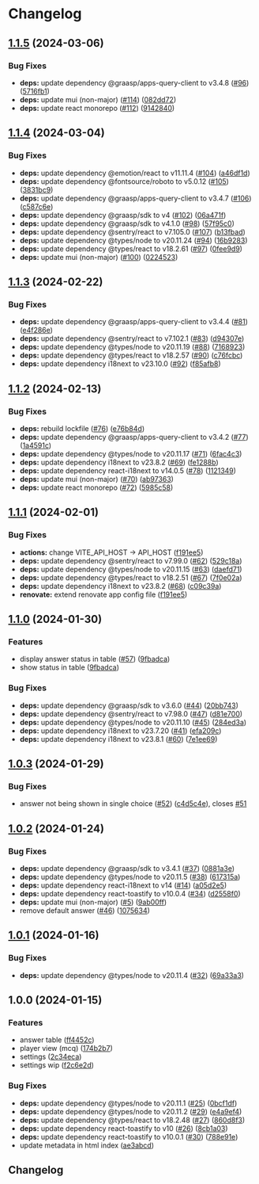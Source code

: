 # Changelog

## [1.1.5](https://github.com/graasp/graasp-app-multiple-choice-question/compare/v1.1.4...v1.1.5) (2024-03-06)


### Bug Fixes

* **deps:** update dependency @graasp/apps-query-client to v3.4.8 ([#96](https://github.com/graasp/graasp-app-multiple-choice-question/issues/96)) ([5716fb1](https://github.com/graasp/graasp-app-multiple-choice-question/commit/5716fb1962ced3971e2a83e07b04eea8a5e04270))
* **deps:** update mui (non-major) ([#114](https://github.com/graasp/graasp-app-multiple-choice-question/issues/114)) ([082dd72](https://github.com/graasp/graasp-app-multiple-choice-question/commit/082dd7218dce20ca4273f2c9cb10b8b709910a6f))
* **deps:** update react monorepo ([#112](https://github.com/graasp/graasp-app-multiple-choice-question/issues/112)) ([9142840](https://github.com/graasp/graasp-app-multiple-choice-question/commit/9142840081697f4fcf7eacd12a8cca7fd07cf681))

## [1.1.4](https://github.com/graasp/graasp-app-multiple-choice-question/compare/v1.1.3...v1.1.4) (2024-03-04)


### Bug Fixes

* **deps:** update dependency @emotion/react to v11.11.4 ([#104](https://github.com/graasp/graasp-app-multiple-choice-question/issues/104)) ([a46df1d](https://github.com/graasp/graasp-app-multiple-choice-question/commit/a46df1d8d2f3112c122bc5103cf5e7628beb30e7))
* **deps:** update dependency @fontsource/roboto to v5.0.12 ([#105](https://github.com/graasp/graasp-app-multiple-choice-question/issues/105)) ([3831bc9](https://github.com/graasp/graasp-app-multiple-choice-question/commit/3831bc940b04180bfb17539425639d49b068ffdb))
* **deps:** update dependency @graasp/apps-query-client to v3.4.7 ([#106](https://github.com/graasp/graasp-app-multiple-choice-question/issues/106)) ([c587c6e](https://github.com/graasp/graasp-app-multiple-choice-question/commit/c587c6e6d370be06f05ce2f710f6bbc1ade90b14))
* **deps:** update dependency @graasp/sdk to v4 ([#102](https://github.com/graasp/graasp-app-multiple-choice-question/issues/102)) ([06a471f](https://github.com/graasp/graasp-app-multiple-choice-question/commit/06a471f16ef508c04e6da3663e7b55abff38ba66))
* **deps:** update dependency @graasp/sdk to v4.1.0 ([#98](https://github.com/graasp/graasp-app-multiple-choice-question/issues/98)) ([57f95c0](https://github.com/graasp/graasp-app-multiple-choice-question/commit/57f95c0741cf31996910a572a018a0ea30583117))
* **deps:** update dependency @sentry/react to v7.105.0 ([#107](https://github.com/graasp/graasp-app-multiple-choice-question/issues/107)) ([b13fbad](https://github.com/graasp/graasp-app-multiple-choice-question/commit/b13fbad5ab78b5ecb772b9a4c59afa438e25d4e4))
* **deps:** update dependency @types/node to v20.11.24 ([#94](https://github.com/graasp/graasp-app-multiple-choice-question/issues/94)) ([16b9283](https://github.com/graasp/graasp-app-multiple-choice-question/commit/16b9283b324af242edf1993c340df890a6be16ca))
* **deps:** update dependency @types/react to v18.2.61 ([#97](https://github.com/graasp/graasp-app-multiple-choice-question/issues/97)) ([0fee9d9](https://github.com/graasp/graasp-app-multiple-choice-question/commit/0fee9d9dda8181794379b0b1f23328297e5321d6))
* **deps:** update mui (non-major) ([#100](https://github.com/graasp/graasp-app-multiple-choice-question/issues/100)) ([0224523](https://github.com/graasp/graasp-app-multiple-choice-question/commit/02245231fb17a147a15a4782ec61914e71aed678))

## [1.1.3](https://github.com/graasp/graasp-app-multiple-choice-question/compare/v1.1.2...v1.1.3) (2024-02-22)


### Bug Fixes

* **deps:** update dependency @graasp/apps-query-client to v3.4.4 ([#81](https://github.com/graasp/graasp-app-multiple-choice-question/issues/81)) ([e4f286e](https://github.com/graasp/graasp-app-multiple-choice-question/commit/e4f286e9676a22570a07953a7c7d03b6a7a9a531))
* **deps:** update dependency @sentry/react to v7.102.1 ([#83](https://github.com/graasp/graasp-app-multiple-choice-question/issues/83)) ([d94307e](https://github.com/graasp/graasp-app-multiple-choice-question/commit/d94307e467227ad3364319fba132d4cc2a92418e))
* **deps:** update dependency @types/node to v20.11.19 ([#88](https://github.com/graasp/graasp-app-multiple-choice-question/issues/88)) ([7168923](https://github.com/graasp/graasp-app-multiple-choice-question/commit/71689234023baefe3987659d9879b04c7590ceda))
* **deps:** update dependency @types/react to v18.2.57 ([#90](https://github.com/graasp/graasp-app-multiple-choice-question/issues/90)) ([c76fcbc](https://github.com/graasp/graasp-app-multiple-choice-question/commit/c76fcbcec6287a5e54e7cfb6ddc6078acc47a5b9))
* **deps:** update dependency i18next to v23.10.0 ([#92](https://github.com/graasp/graasp-app-multiple-choice-question/issues/92)) ([f85afb8](https://github.com/graasp/graasp-app-multiple-choice-question/commit/f85afb861637919bd0cdf93419a826e99991621a))

## [1.1.2](https://github.com/graasp/graasp-app-multiple-choice-question/compare/v1.1.1...v1.1.2) (2024-02-13)


### Bug Fixes

* **deps:** rebuild lockfile ([#76](https://github.com/graasp/graasp-app-multiple-choice-question/issues/76)) ([e76b84d](https://github.com/graasp/graasp-app-multiple-choice-question/commit/e76b84d8d5d6c03d0ad1695da43525627c38aa62))
* **deps:** update dependency @graasp/apps-query-client to v3.4.2 ([#77](https://github.com/graasp/graasp-app-multiple-choice-question/issues/77)) ([1a4591c](https://github.com/graasp/graasp-app-multiple-choice-question/commit/1a4591c7cab61a4729dc2892b4330d1544c9ecbc))
* **deps:** update dependency @types/node to v20.11.17 ([#71](https://github.com/graasp/graasp-app-multiple-choice-question/issues/71)) ([6fac4c3](https://github.com/graasp/graasp-app-multiple-choice-question/commit/6fac4c3d87f74d148f0b4f8cdbdd904c66b7dcad))
* **deps:** update dependency i18next to v23.8.2 ([#69](https://github.com/graasp/graasp-app-multiple-choice-question/issues/69)) ([fe1288b](https://github.com/graasp/graasp-app-multiple-choice-question/commit/fe1288b0665219d567efbac95ae6cfcc64307a64))
* **deps:** update dependency react-i18next to v14.0.5 ([#78](https://github.com/graasp/graasp-app-multiple-choice-question/issues/78)) ([1121349](https://github.com/graasp/graasp-app-multiple-choice-question/commit/112134991c7e09cb003b2bebb8e368b6ec84442c))
* **deps:** update mui (non-major) ([#70](https://github.com/graasp/graasp-app-multiple-choice-question/issues/70)) ([ab97363](https://github.com/graasp/graasp-app-multiple-choice-question/commit/ab97363dd64b648fdfd6c3b058768604e3ed3517))
* **deps:** update react monorepo ([#72](https://github.com/graasp/graasp-app-multiple-choice-question/issues/72)) ([5985c58](https://github.com/graasp/graasp-app-multiple-choice-question/commit/5985c5850e392b7f06bf70b5f9aaa907c677ebe9))

## [1.1.1](https://github.com/graasp/graasp-app-multiple-choice-question/compare/v1.1.0...v1.1.1) (2024-02-01)


### Bug Fixes

* **actions:** change VITE_API_HOST -&gt; API_HOST ([f191ee5](https://github.com/graasp/graasp-app-multiple-choice-question/commit/f191ee557e0229c05d563aa433d98e8507c73e25))
* **deps:** update dependency @sentry/react to v7.99.0 ([#62](https://github.com/graasp/graasp-app-multiple-choice-question/issues/62)) ([529c18a](https://github.com/graasp/graasp-app-multiple-choice-question/commit/529c18a0d517d35bbe55c0f4c617d7da406119f2))
* **deps:** update dependency @types/node to v20.11.15 ([#63](https://github.com/graasp/graasp-app-multiple-choice-question/issues/63)) ([daefd71](https://github.com/graasp/graasp-app-multiple-choice-question/commit/daefd718802fd420e82ca2a6b3c10e34ef1b4c18))
* **deps:** update dependency @types/react to v18.2.51 ([#67](https://github.com/graasp/graasp-app-multiple-choice-question/issues/67)) ([7f0e02a](https://github.com/graasp/graasp-app-multiple-choice-question/commit/7f0e02af5ca6696c0188349d487a76450a0dee36))
* **deps:** update dependency i18next to v23.8.2 ([#68](https://github.com/graasp/graasp-app-multiple-choice-question/issues/68)) ([c09c39a](https://github.com/graasp/graasp-app-multiple-choice-question/commit/c09c39a325d69082a112032dd127a9540c081daa))
* **renovate:** extend renovate app config file ([f191ee5](https://github.com/graasp/graasp-app-multiple-choice-question/commit/f191ee557e0229c05d563aa433d98e8507c73e25))

## [1.1.0](https://github.com/graasp/graasp-app-multiple-choice-question/compare/v1.0.3...v1.1.0) (2024-01-30)


### Features

* display answer status in table ([#57](https://github.com/graasp/graasp-app-multiple-choice-question/issues/57)) ([9fbadca](https://github.com/graasp/graasp-app-multiple-choice-question/commit/9fbadca4a21cecdd8235d7110965658d7ffc6cb8))
* show status in table ([9fbadca](https://github.com/graasp/graasp-app-multiple-choice-question/commit/9fbadca4a21cecdd8235d7110965658d7ffc6cb8))


### Bug Fixes

* **deps:** update dependency @graasp/sdk to v3.6.0 ([#44](https://github.com/graasp/graasp-app-multiple-choice-question/issues/44)) ([20bb743](https://github.com/graasp/graasp-app-multiple-choice-question/commit/20bb74383da78501823cac1b17a3d1f7b534f418))
* **deps:** update dependency @sentry/react to v7.98.0 ([#47](https://github.com/graasp/graasp-app-multiple-choice-question/issues/47)) ([d81e700](https://github.com/graasp/graasp-app-multiple-choice-question/commit/d81e700517fa7b59b5d0bc0989bccde7558aa505))
* **deps:** update dependency @types/node to v20.11.10 ([#45](https://github.com/graasp/graasp-app-multiple-choice-question/issues/45)) ([284ed3a](https://github.com/graasp/graasp-app-multiple-choice-question/commit/284ed3ad3a324cad05b637843215103db5f344ba))
* **deps:** update dependency i18next to v23.7.20 ([#41](https://github.com/graasp/graasp-app-multiple-choice-question/issues/41)) ([efa209c](https://github.com/graasp/graasp-app-multiple-choice-question/commit/efa209c5cc8d74f03ffa77cd7fcc620dcafd0edf))
* **deps:** update dependency i18next to v23.8.1 ([#60](https://github.com/graasp/graasp-app-multiple-choice-question/issues/60)) ([7e1ee69](https://github.com/graasp/graasp-app-multiple-choice-question/commit/7e1ee69c1ec5ee7c4397b720d05a4d11571645c6))

## [1.0.3](https://github.com/graasp/graasp-app-multiple-choice-question/compare/v1.0.2...v1.0.3) (2024-01-29)


### Bug Fixes

* answer not being shown in single choice ([#52](https://github.com/graasp/graasp-app-multiple-choice-question/issues/52)) ([c4d5c4e](https://github.com/graasp/graasp-app-multiple-choice-question/commit/c4d5c4e7a129ab3c528107b733b06b42b972629c)), closes [#51](https://github.com/graasp/graasp-app-multiple-choice-question/issues/51)

## [1.0.2](https://github.com/graasp/graasp-app-multiple-choice-question/compare/v1.0.1...v1.0.2) (2024-01-24)


### Bug Fixes

* **deps:** update dependency @graasp/sdk to v3.4.1 ([#37](https://github.com/graasp/graasp-app-multiple-choice-question/issues/37)) ([0881a3e](https://github.com/graasp/graasp-app-multiple-choice-question/commit/0881a3ec4291e7d18c4093c5b566357021c25e73))
* **deps:** update dependency @types/node to v20.11.5 ([#38](https://github.com/graasp/graasp-app-multiple-choice-question/issues/38)) ([617315a](https://github.com/graasp/graasp-app-multiple-choice-question/commit/617315af0c729fe4787ee236342f47e926fbca1b))
* **deps:** update dependency react-i18next to v14 ([#14](https://github.com/graasp/graasp-app-multiple-choice-question/issues/14)) ([a05d2e5](https://github.com/graasp/graasp-app-multiple-choice-question/commit/a05d2e5c01fe306ee559c14169b63d5ed567e088))
* **deps:** update dependency react-toastify to v10.0.4 ([#34](https://github.com/graasp/graasp-app-multiple-choice-question/issues/34)) ([d2558f0](https://github.com/graasp/graasp-app-multiple-choice-question/commit/d2558f0c25988f91ecd26ddc2527daada3441ff7))
* **deps:** update mui (non-major) ([#5](https://github.com/graasp/graasp-app-multiple-choice-question/issues/5)) ([9ab00ff](https://github.com/graasp/graasp-app-multiple-choice-question/commit/9ab00ff0929207154bcfc9f5d212c89cbde140db))
* remove default answer ([#46](https://github.com/graasp/graasp-app-multiple-choice-question/issues/46)) ([1075634](https://github.com/graasp/graasp-app-multiple-choice-question/commit/1075634a83648faa0ecc3cc38ff42ef1b09dc5b4))

## [1.0.1](https://github.com/graasp/graasp-app-multiple-choice-question/compare/v1.0.0...v1.0.1) (2024-01-16)


### Bug Fixes

* **deps:** update dependency @types/node to v20.11.4 ([#32](https://github.com/graasp/graasp-app-multiple-choice-question/issues/32)) ([69a33a3](https://github.com/graasp/graasp-app-multiple-choice-question/commit/69a33a3289486a9770b6c430e10f5fc350c33389))

## 1.0.0 (2024-01-15)


### Features

* answer table ([ff4452c](https://github.com/graasp/graasp-app-multiple-choice-question/commit/ff4452cf8ce18d02ab1eee575f5ce7cafbba569c))
* player view (mcq) ([174b2b7](https://github.com/graasp/graasp-app-multiple-choice-question/commit/174b2b78ab4d69f3bdce2583fe10706509fc7297))
* settings ([2c34eca](https://github.com/graasp/graasp-app-multiple-choice-question/commit/2c34eca21597f7b8b7341efdac7a7c518bd0852c))
* settings wip ([f2c6e2d](https://github.com/graasp/graasp-app-multiple-choice-question/commit/f2c6e2d75ef374dfd1b1461572c8daf4ab878243))


### Bug Fixes

* **deps:** update dependency @types/node to v20.11.1 ([#25](https://github.com/graasp/graasp-app-multiple-choice-question/issues/25)) ([0bcf1df](https://github.com/graasp/graasp-app-multiple-choice-question/commit/0bcf1dfd7892a766af3f7eeca7da54ec14993192))
* **deps:** update dependency @types/node to v20.11.2 ([#29](https://github.com/graasp/graasp-app-multiple-choice-question/issues/29)) ([e4a9ef4](https://github.com/graasp/graasp-app-multiple-choice-question/commit/e4a9ef4e70896745a532918c1a428eacd27309de))
* **deps:** update dependency @types/react to v18.2.48 ([#27](https://github.com/graasp/graasp-app-multiple-choice-question/issues/27)) ([860d8f3](https://github.com/graasp/graasp-app-multiple-choice-question/commit/860d8f37e67105e21fb8b7a5102cfa69b6d61611))
* **deps:** update dependency react-toastify to v10 ([#26](https://github.com/graasp/graasp-app-multiple-choice-question/issues/26)) ([8cb1a03](https://github.com/graasp/graasp-app-multiple-choice-question/commit/8cb1a03366d200ef26eec03183642143b720525e))
* **deps:** update dependency react-toastify to v10.0.1 ([#30](https://github.com/graasp/graasp-app-multiple-choice-question/issues/30)) ([788e91e](https://github.com/graasp/graasp-app-multiple-choice-question/commit/788e91e8949dd68ce9efee0099bc2d07386d49e4))
* update metadata in html index ([ae3abcd](https://github.com/graasp/graasp-app-multiple-choice-question/commit/ae3abcd69a733fd8fa479bdeab862acfcdfc046b))

## Changelog

